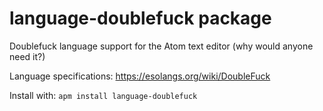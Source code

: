 # language-doublefuck package

Doublefuck language support for the Atom text editor
(why would anyone need it?)

Language specifications: https://esolangs.org/wiki/DoubleFuck

Install with:
    `apm install language-doublefuck`
